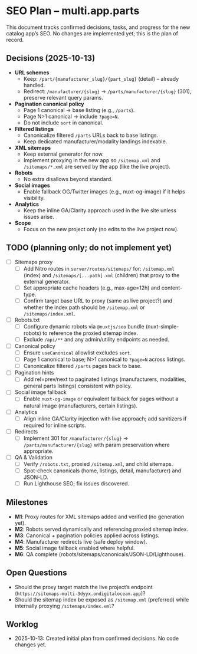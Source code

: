 # SEO Plan – multi.app.parts

This document tracks confirmed decisions, tasks, and progress for the new catalog app’s SEO. No changes are implemented yet; this is the plan of record.

## Decisions (2025-10-13)
- **URL schemes**
  - Keep: `/part/{manufacturer_slug}/{part_slug}` (detail) – already handled.
  - Redirect: `/manufacturer/{slug}` → `/parts/manufacturer/{slug}` (301), preserve relevant query params.
- **Pagination canonical policy**
  - Page 1 canonical → base listing (e.g., `/parts`).
  - Page N>1 canonical → include `?page=N`.
  - Do not include `sort` in canonical.
- **Filtered listings**
  - Canonicalize filtered `/parts` URLs back to base listings.
  - Keep dedicated manufacturer/modality landings indexable.
- **XML sitemaps**
  - Keep external generator for now.
  - Implement proxying in the new app so `/sitemap.xml` and `/sitemaps/*.xml` are served by the app (like the live project).
- **Robots**
  - No extra disallows beyond standard.
- **Social images**
  - Enable fallback OG/Twitter images (e.g., nuxt-og-image) if it helps visibility.
- **Analytics**
  - Keep the inline GA/Clarity approach used in the live site unless issues arise.
- **Scope**
  - Focus on the new project only (no edits to the live project now).

## TODO (planning only; do not implement yet)
- [ ] Sitemaps proxy
  - [ ] Add Nitro routes in `server/routes/sitemaps/` for: `/sitemap.xml` (index) and `/sitemaps/[...path].xml` (children) that proxy to the external generator.
  - [ ] Set appropriate cache headers (e.g., max-age=12h) and content-type.
  - [ ] Confirm target base URL to proxy (same as live project?) and whether the index path should be `/sitemap.xml` or `/sitemaps/index.xml`.
- [ ] Robots.txt
  - [ ] Configure dynamic robots via `@nuxtjs/seo` bundle (nuxt-simple-robots) to reference the proxied sitemap index.
  - [ ] Exclude `/api/**` and any admin/utility endpoints as needed.
- [ ] Canonical policy
  - [ ] Ensure `useCanonical` allowlist excludes `sort`.
  - [ ] Page 1 canonical to base; N>1 canonical to `?page=N` across listings.
  - [ ] Canonicalize filtered `/parts` pages back to base.
- [ ] Pagination hints
  - [ ] Add rel=prev/next to paginated listings (manufacturers, modalities, general parts listings) consistent with policy.
- [ ] Social image fallback
  - [ ] Enable `nuxt-og-image` or equivalent fallback for pages without a natural image (manufacturers, certain listings).
- [ ] Analytics
  - [ ] Align inline GA/Clarity injection with live approach; add sanitizers if required for inline scripts.
- [ ] Redirects
  - [ ] Implement 301 for `/manufacturer/{slug}` → `/parts/manufacturer/{slug}` with param preservation where appropriate.
- [ ] QA & Validation
  - [ ] Verify `/robots.txt`, proxied `/sitemap.xml`, and child sitemaps.
  - [ ] Spot-check canonicals (home, listings, detail, manufacturer) and JSON-LD.
  - [ ] Run Lighthouse SEO; fix issues discovered.

## Milestones
- **M1**: Proxy routes for XML sitemaps added and verified (no generation yet).
- **M2**: Robots served dynamically and referencing proxied sitemap index.
- **M3**: Canonical + pagination policies applied across listings.
- **M4**: Manufacturer redirects live (safe deploy window).
- **M5**: Social image fallback enabled where helpful.
- **M6**: QA complete (robots/sitemaps/canonicals/JSON-LD/Lighthouse).

## Open Questions
- Should the proxy target match the live project’s endpoint (`https://sitemaps-multi-3dyyx.ondigitalocean.app`)?
- Should the sitemap index be exposed as `/sitemap.xml` (preferred) while internally proxying `/sitemaps/index.xml`?

## Worklog
- 2025-10-13: Created initial plan from confirmed decisions. No code changes yet.
